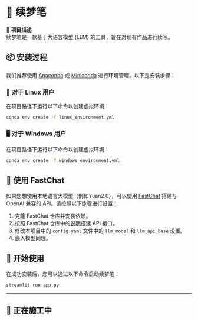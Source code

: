 # 🌟 续梦笔

🎉 **项目描述**  
续梦笔是一款基于大语言模型 (LLM) 的工具，旨在对现有作品进行续写。

## 📦 安装过程

我们推荐使用 [Anaconda](https://www.anaconda.com/) 或 [Miniconda](https://docs.conda.io/en/latest/miniconda.html) 进行环境管理。以下是安装步骤：

### 🐧 对于 Linux 用户

在项目路径下运行以下命令以创建虚拟环境：

```bash
conda env create -f linux_environment.yml
```

### 🖥️ 对于 Windows 用户

在项目路径下运行以下命令以创建虚拟环境：

```bash
conda env create -f windows_environment.yml
```

## 🔧 使用 FastChat

如果您想使用本地语言大模型（例如Yuan2.0），可以使用 [FastChat](https://github.com/lm-sys/FastChat) 搭建与 OpenAI 兼容的 API。请按照以下步骤进行设置：

1. 克隆 FastChat 仓库并安装依赖。
2. 按照 FastChat 仓库中的[说明](https://github.com/lm-sys/FastChat/blob/main/docs/openai_api.md)搭建 API 接口。
3. 修改本项目中的 `config.yaml` 文件中的 `llm_model` 和 `llm_api_base` 设置。
4. 嵌入模型同理。

## 🚀 开始使用

在成功安装后，您可以通过以下命令启动续梦笔：

```bash
streamlit run app.py
```
---
## 🚧 正在施工中